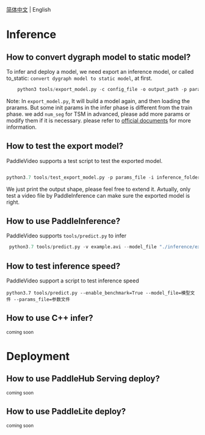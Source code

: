 [简体中文](../../zh-CN/tutorials/deployment.md) | English

# Inference

## How to convert dygraph model to static model?
To infer and deploy a model, we need export an inference model, or called to_static: `convert dygraph model to static model`, at first.

```python
    python3 tools/export_model.py -c config_file -o output_path -p params_file
```

Note: In `export_model.py`, It will build a model again, and then loading the prarams. But some init params in the infer phase is different from the train phase.
we add `num_seg` for TSM in advanced, please add more params or modify them if it is necessary.
please refer to [official documents](https://www.paddlepaddle.org.cn/documentation/docs/zh/develop/guides/04_dygraph_to_static/index_cn.html) for more information.

## How to test the export model?

PaddleVideo supports a test script to test the exported model.

```python

python3.7 tools/test_export_model.py -p params_file -i inference_folder -c config_file
```

We just print the output shape, please feel free to extend it. Avtually, only test a video file by PaddleInference can make sure the exported model is right.

## How to use PaddleInference?
PaddleVideo supports ```tools/predict.py``` to infer

```python
 python3.7 tools/predict.py -v example.avi --model_file "./inference/example.pdmodel" --params_file "./inference/example.pdiparams" --enable_benchmark=False --model="example" --num_seg=8
 ```

## How to test inference speed?
PaddleVideo support a script to test inference speed
```
python3.7 tools/predict.py --enable_benchmark=True --model_file=模型文件 --params_file=参数文件
```
## How to use C++ infer?
<sup> coming soon</sup>

# Deployment

## How to use PaddleHub Serving deploy?
<sup> coming soon</sup>

## How to use PaddleLite deploy?
<sup> coming soon</sup>
